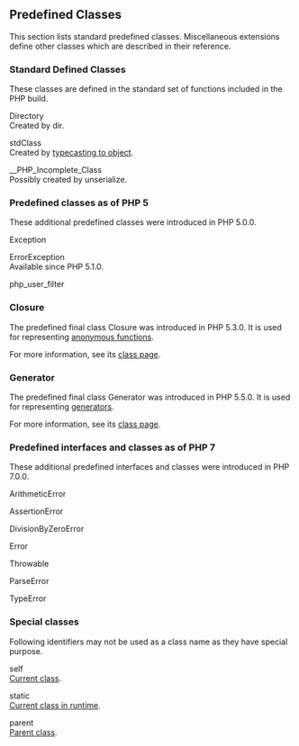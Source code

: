 Predefined Classes
------------------

This section lists standard predefined classes. Miscellaneous extensions
define other classes which are described in their reference.

### Standard Defined Classes

These classes are defined in the standard set of functions included in
the PHP build.

<span class="classname">Directory</span>  
<span class="simpara"> Created by <span class="function">dir</span>.
</span>

<span class="classname">stdClass</span>  
<span class="simpara"> Created by
<a href="/language/types/object.html#language.types.object.casting" class="link">typecasting to object</a>.
</span>

<span class="classname">\_\_PHP\_Incomplete\_Class</span>  
<span class="simpara"> Possibly created by <span
class="function">unserialize</span>. </span>

### Predefined classes as of PHP 5

These additional predefined classes were introduced in PHP 5.0.0.

<span class="classname">Exception</span>  
<span class="simpara"> </span>

<span class="classname">ErrorException</span>  
<span class="simpara"> Available since PHP 5.1.0. </span>

<span class="classname">php\_user\_filter</span>  
<span class="simpara"> </span>

### Closure

The predefined final class <span class="classname">Closure</span> was
introduced in PHP 5.3.0. It is used for representing
<a href="/functions/anonymous.html" class="link">anonymous functions</a>.

For more information, see its
<a href="/class/closure.html" class="link">class page</a>.

### Generator

The predefined final class <span class="classname">Generator</span> was
introduced in PHP 5.5.0. It is used for representing
<a href="/language/generators.html" class="link">generators</a>.

For more information, see its
<a href="/class/generator.html" class="link">class page</a>.

### Predefined interfaces and classes as of PHP 7

These additional predefined interfaces and classes were introduced in
PHP 7.0.0.

<span class="classname">ArithmeticError</span>  
<span class="simpara"> </span>

<span class="classname">AssertionError</span>  
<span class="simpara"> </span>

<span class="classname">DivisionByZeroError</span>  
<span class="simpara"> </span>

<span class="classname">Error</span>  
<span class="simpara"> </span>

<span class="classname">Throwable</span>  
<span class="simpara"> </span>

<span class="classname">ParseError</span>  
<span class="simpara"> </span>

<span class="classname">TypeError</span>  
<span class="simpara"> </span>

### Special classes

Following identifiers may not be used as a class name as they have
special purpose.

<span class="classname">self</span>  
<span class="simpara">
<a href="/language/oop5/paamayim-nekudotayim.html" class="link">Current class</a>.
</span>

<span class="classname">static</span>  
<span class="simpara">
<a href="/language/oop5/late-static-bindings.html" class="link">Current class in runtime</a>.
</span>

<span class="classname">parent</span>  
<span class="simpara">
<a href="/language/oop5/paamayim-nekudotayim.html" class="link">Parent class</a>.
</span>
